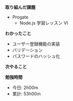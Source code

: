 **取り組んだ課題**
- Progate
  - Node.js 学習レッスン Ⅵ

**わかったこと**　　
- ユーザー登録機能の実装
- バリデーション
- パスワードのハッシュ化

**次やること**  

**勉強時間**  
- 今日: 2h00m
- 累計: 53h00m

